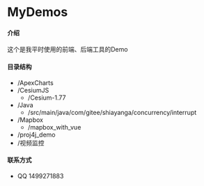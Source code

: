 # MyDemos

#### 介绍
这个是我平时使用的前端、后端工具的Demo


#### 目录结构
+ /ApexCharts
+ /CesiumJS
    + /Cesium-1.77
+ /Java
    + /src/main/java/com/gitee/shiayanga/concurrency/interrupt
+ /Mapbox
    + /mapbox_with_vue
+ /proj4j_demo    
+ /视频监控    

#### 联系方式
+ QQ 1499271883
